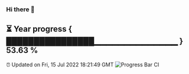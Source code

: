 ### Hi there 👋
⏳ Year progress { ████████████████▁▁▁▁▁▁▁▁▁▁▁▁▁▁ } 53.63 %
---
⏰ Updated on Fri, 15 Jul 2022 18:21:49 GMT
![Progress Bar CI](https://github.com/liununu/liununu/workflows/Progress%20Bar%20CI/badge.svg)
